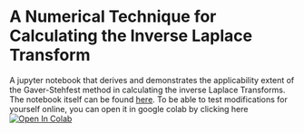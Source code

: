 # A Numerical Technique for Calculating the Inverse Laplace Transform
A jupyter notebook that derives and demonstrates the applicability extent of the Gaver-Stehfest method in calculating the inverse Laplace Transforms. The notebook itself can be found [here](https://github.com/jaadt7/gaver_stehfast/blob/main/gaver_stehfest.ipynb). To be able to test modifications for yourself online, you can open it in google colab by clicking here [![Open In Colab](https://colab.research.google.com/assets/colab-badge.svg)](https://colab.research.google.com/github/jaadt7/gaver_stehfast/blob/main/gaver_stehfest.ipynb)
